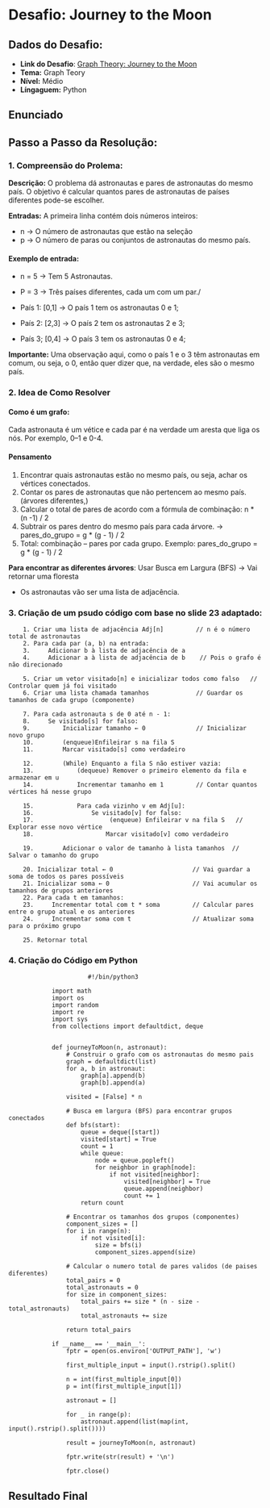 # Desafio: Journey to the Moon

## Dados do Desafio:

- **Link do Desafio**: [Graph Theory: Journey to the Moon](https://www.hackerrank.com/challenges/journey-to-the-moon/problem)
- **Tema:** Graph Teory
- **Nível:** Médio
- **Língaguem:** Python



## Enunciado


## Passo a Passo da Resolução:


### 1. Compreensão do Prolema:




**Descrição:** O problema dá astronautas e pares de astronautas do mesmo país. O objetivo é calcular quantos pares de astronautas de países diferentes pode-se escolher.

**Entradas:** 
A primeira linha contém dois números inteiros:

  - n → O número de astronautas que  estão na seleção
  - p → O número de paras ou conjuntos de astronautas do mesmo país.

#### Exemplo de entrada: 

- n = 5 → Tem 5 Astronautas.

- P = 3 → Três países diferentes, cada um com um par./

- País 1: [0,1] → O país 1 tem os astronautas 0 e 1;

- País 2: [2,3] → O país 2 tem os astronautas  2 e 3;

- País 3; [0,4] → O país 3 tem os astronautas 0 e 4; 

**Importante:** Uma observação aqui, como o país 1 e o 3 têm astronautas em comum, ou seja, o 0, então quer dizer que, na verdade, eles são o mesmo país.

### 2. Idea de Como Resolver

#### Como é um grafo:

Cada astronauta é um vétice e cada par é na verdade um aresta que liga os nós. Por exemplo, 0–1 e 0-4.

#### Pensamento

1. Encontrar quais astronautas estão no mesmo país, ou seja, achar os vértices conectados.
2. Contar os pares de astronautas que não pertencem ao mesmo país. (árvores diferentes,)
3. Calcular o total de pares de acordo com a fórmula de combinação: n * (n -1) / 2
4. Subtrair os pares dentro do mesmo país para cada árvore. → pares_do_grupo = g * (g - 1) / 2
5. Total: combinação – pares por cada grupo. Exemplo: pares_do_grupo = g * (g - 1) / 2

**Para encontrar as diferentes árvores**: Usar Busca em Largura (BFS) -> Vai retornar uma floresta

- Os astronautas vão ser uma lista de adjacência.


### 3. Criação de um psudo código com base no slide 23 adaptado:
        
        1. Criar uma lista de adjacência Adj[n]         // n é o número total de astronautas
        2. Para cada par (a, b) na entrada:
        3.     Adicionar b à lista de adjacência de a   
        4.     Adicionar a à lista de adjacência de b    // Pois o grafo é não direcionado
        
        5. Criar um vetor visitado[n] e inicializar todos como falso   // Controlar quem já foi visitado
        6. Criar uma lista chamada tamanhos             // Guardar os tamanhos de cada grupo (componente)
        
        7. Para cada astronauta s de 0 até n - 1:
        8.     Se visitado[s] for falso:                
        9.         Inicializar tamanho ← 0              // Inicializar  novo grupo
        10.        (enqueue)Enfileirar s na fila S               
        11.        Marcar visitado[s] como verdadeiro  
        
        12.        (While) Enquanto a fila S não estiver vazia: 
        13.            (dequeue) Remover o primeiro elemento da fila e armazenar em u
        14.            Incrementar tamanho em 1         // Contar quantos vértices há nesse grupo
        
        15.            Para cada vizinho v em Adj[u]:   
        16.                Se visitado[v] for falso:
        17.                     (enqueue) Enfileirar v na fila S   // Explorar esse novo vértice
        18.                    Marcar visitado[v] como verdadeiro
        
        19.        Adicionar o valor de tamanho à lista tamanhos  // Salvar o tamanho do grupo
        
        20. Inicializar total ← 0                      // Vai guardar a soma de todos os pares possíveis
        21. Inicializar soma ← 0                       // Vai acumular os tamanhos de grupos anteriores
        22. Para cada t em tamanhos:
        23.     Incrementar total com t * soma         // Calcular pares entre o grupo atual e os anteriores
        24.     Incrementar soma com t                 // Atualizar soma para o próximo grupo
        
        25. Retornar total                            

### 4. Criação do Código em Python
                
                          #!/bin/python3
                
                import math
                import os
                import random
                import re
                import sys
                from collections import defaultdict, deque
                
                
                def journeyToMoon(n, astronaut):
                    # Construir o grafo com os astronautas do mesmo pais
                    graph = defaultdict(list)
                    for a, b in astronaut:
                        graph[a].append(b)
                        graph[b].append(a)
                
                    visited = [False] * n
                
                    # Busca em largura (BFS) para encontrar grupos conectados
                    def bfs(start):
                        queue = deque([start])
                        visited[start] = True
                        count = 1
                        while queue:
                            node = queue.popleft()
                            for neighbor in graph[node]:
                                if not visited[neighbor]:
                                    visited[neighbor] = True
                                    queue.append(neighbor)
                                    count += 1
                        return count
                
                    # Encontrar os tamanhos dos grupos (componentes)
                    component_sizes = []
                    for i in range(n):
                        if not visited[i]:
                            size = bfs(i)
                            component_sizes.append(size)
                
                    # Calcular o numero total de pares validos (de paises diferentes)
                    total_pairs = 0
                    total_astronauts = 0
                    for size in component_sizes:
                        total_pairs += size * (n - size - total_astronauts)
                        total_astronauts += size
                
                    return total_pairs
                
                if __name__ == '__main__':
                    fptr = open(os.environ['OUTPUT_PATH'], 'w')
                
                    first_multiple_input = input().rstrip().split()
                
                    n = int(first_multiple_input[0])
                    p = int(first_multiple_input[1])
                
                    astronaut = []
                
                    for _ in range(p):
                        astronaut.append(list(map(int, input().rstrip().split())))
                
                    result = journeyToMoon(n, astronaut)
                
                    fptr.write(str(result) + '\n')
                
                    fptr.close()


## Resultado Final

